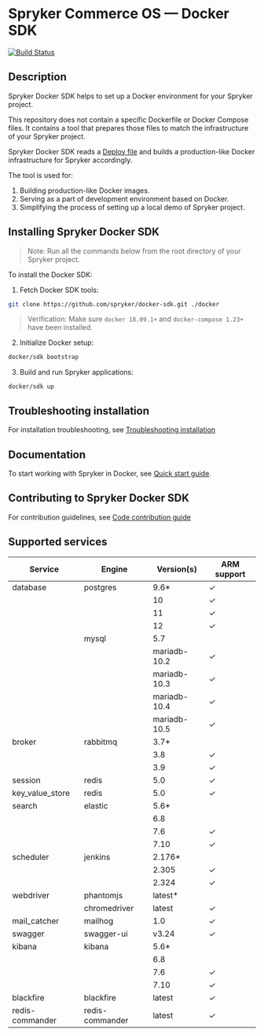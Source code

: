 # Spryker Commerce OS — Docker SDK
[![Build Status](https://travis-ci.com/spryker/docker-sdk.svg?branch=master)](https://travis-ci.com/spryker/docker-sdk)

## Description

Spryker Docker SDK helps to set up a Docker environment for your Spryker project.

This repository does not contain a specific Dockerfile or Docker Compose files. It contains a tool that prepares those files to match the infrastructure of your Spryker project.


Spryker Docker SDK reads a [Deploy file](docs/99-deploy-file-reference.v1.md) and builds a production-like Docker infrastructure for Spryker accordingly.

The tool is used for:

1. Building production-like Docker images.
1. Serving as a part of development environment based on Docker.
1. Simplifying the process of setting up a local demo of Spryker project.

## Installing Spryker Docker SDK
> Note: Run all the commands below from the root directory of your Spryker project.

To install the Docker SDK:

1. Fetch Docker SDK tools:
```bash
git clone https://github.com/spryker/docker-sdk.git ./docker
```

> Verification: Make sure `docker 18.09.1+` and `docker-compose 1.23+` have been installed.


2. Initialize Docker setup:

```bash
docker/sdk bootstrap
```

3. Build and run Spryker applications:
```
docker/sdk up
```

## Troubleshooting installation

For installation troubleshooting, see [Troubleshooting installation](docs/09-troubleshooting.md#troubleshooting-installation)

## Documentation

To start working with Spryker in Docker, see [Quick start guide](docs/01-quick-start-guide.md).

## Contributing to Spryker Docker SDK

For contribution guidelines, see [Code contribution guide](https://documentation.spryker.com/docs/code-contribution-guide#code-contribution-guide)

## Supported services

| Service           | Engine          | Version(s)   | ARM support |
|-------------------|-----------------|--------------|-------------|
| database          | postgres        | 9.6*         | &check;     |
|                   |                 | 10           | &check;     |
|                   |                 | 11           | &check;     |
|                   |                 | 12           | &check;     |
|                   | mysql           | 5.7          |             |
|                   |                 | mariadb-10.2 | &check;     |
|                   |                 | mariadb-10.3 | &check;     |
|                   |                 | mariadb-10.4 | &check;     |
|                   |                 | mariadb-10.5 | &check;     |
| broker            | rabbitmq        | 3.7*         |             |
|                   |                 | 3.8          | &check;     |
|                   |                 | 3.9          | &check;     |
| session           | redis           | 5.0          | &check;     |
| key_value_store   | redis           | 5.0          | &check;     |
| search            | elastic         | 5.6*         |             |
|                   |                 | 6.8          |             |
|                   |                 | 7.6          | &check;     |
|                   |                 | 7.10         | &check;     |
| scheduler         | jenkins         | 2.176*       |             |
|                   |                 | 2.305        | &check;     |
|                   |                 | 2.324        | &check;     |
| webdriver         | phantomjs       | latest*      |             |
|                   | chromedriver    | latest       | &check;     |
| mail_catcher      | mailhog         | 1.0          | &check;     |
| swagger           | swagger-ui      | v3.24        | &check;     |
| kibana            | kibana          | 5.6*         |             |
|                   |                 | 6.8          |             |
|                   |                 | 7.6          | &check;     |
|                   |                 | 7.10         | &check;     |
| blackfire         | blackfire       | latest       | &check;     |
| redis-commander   | redis-commander | latest       | &check;     |
